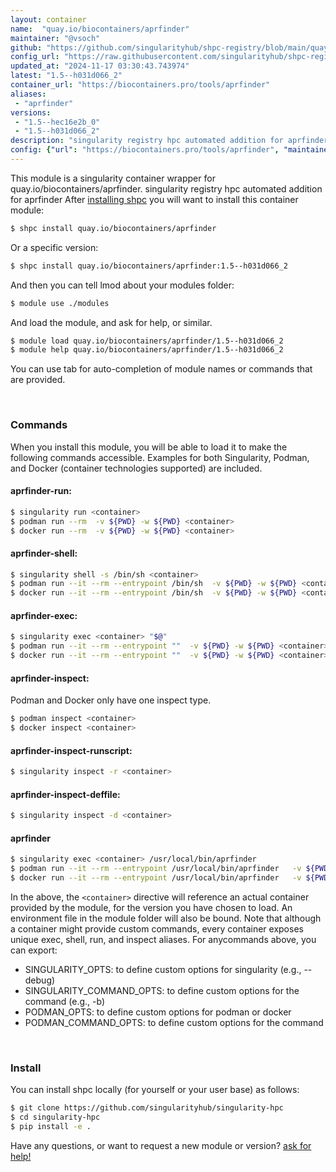 ```yaml
---
layout: container
name:  "quay.io/biocontainers/aprfinder"
maintainer: "@vsoch"
github: "https://github.com/singularityhub/shpc-registry/blob/main/quay.io/biocontainers/aprfinder/container.yaml"
config_url: "https://raw.githubusercontent.com/singularityhub/shpc-registry/main/quay.io/biocontainers/aprfinder/container.yaml"
updated_at: "2024-11-17 03:30:43.743974"
latest: "1.5--h031d066_2"
container_url: "https://biocontainers.pro/tools/aprfinder"
aliases:
 - "aprfinder"
versions:
 - "1.5--hec16e2b_0"
 - "1.5--h031d066_2"
description: "singularity registry hpc automated addition for aprfinder"
config: {"url": "https://biocontainers.pro/tools/aprfinder", "maintainer": "@vsoch", "description": "singularity registry hpc automated addition for aprfinder", "latest": {"1.5--h031d066_2": "sha256:b42cdfa8593b0eca5d36583ead2d64025699704e1eba274124c70166dedcf81a"}, "tags": {"1.5--hec16e2b_0": "sha256:34baea9d56a6db9076a1482fe75a94e54c16264c8732f7d482c1a6f92af97399", "1.5--h031d066_2": "sha256:b42cdfa8593b0eca5d36583ead2d64025699704e1eba274124c70166dedcf81a"}, "docker": "quay.io/biocontainers/aprfinder", "aliases": {"aprfinder": "/usr/local/bin/aprfinder"}}
---
```


This module is a singularity container wrapper for quay.io/biocontainers/aprfinder.
singularity registry hpc automated addition for aprfinder
After [installing shpc](#install) you will want to install this container module:


```bash
$ shpc install quay.io/biocontainers/aprfinder
```

Or a specific version:

```bash
$ shpc install quay.io/biocontainers/aprfinder:1.5--h031d066_2
```

And then you can tell lmod about your modules folder:

```bash
$ module use ./modules
```

And load the module, and ask for help, or similar.

```bash
$ module load quay.io/biocontainers/aprfinder/1.5--h031d066_2
$ module help quay.io/biocontainers/aprfinder/1.5--h031d066_2
```

You can use tab for auto-completion of module names or commands that are provided.

<br>

### Commands

When you install this module, you will be able to load it to make the following commands accessible.
Examples for both Singularity, Podman, and Docker (container technologies supported) are included.

#### aprfinder-run:

```bash
$ singularity run <container>
$ podman run --rm  -v ${PWD} -w ${PWD} <container>
$ docker run --rm  -v ${PWD} -w ${PWD} <container>
```

#### aprfinder-shell:

```bash
$ singularity shell -s /bin/sh <container>
$ podman run --it --rm --entrypoint /bin/sh  -v ${PWD} -w ${PWD} <container>
$ docker run --it --rm --entrypoint /bin/sh  -v ${PWD} -w ${PWD} <container>
```

#### aprfinder-exec:

```bash
$ singularity exec <container> "$@"
$ podman run --it --rm --entrypoint ""  -v ${PWD} -w ${PWD} <container> "$@"
$ docker run --it --rm --entrypoint ""  -v ${PWD} -w ${PWD} <container> "$@"
```

#### aprfinder-inspect:

Podman and Docker only have one inspect type.

```bash
$ podman inspect <container>
$ docker inspect <container>
```

#### aprfinder-inspect-runscript:

```bash
$ singularity inspect -r <container>
```

#### aprfinder-inspect-deffile:

```bash
$ singularity inspect -d <container>
```


#### aprfinder

```bash
$ singularity exec <container> /usr/local/bin/aprfinder
$ podman run --it --rm --entrypoint /usr/local/bin/aprfinder   -v ${PWD} -w ${PWD} <container> -c " $@"
$ docker run --it --rm --entrypoint /usr/local/bin/aprfinder   -v ${PWD} -w ${PWD} <container> -c " $@"
```



In the above, the `<container>` directive will reference an actual container provided
by the module, for the version you have chosen to load. An environment file in the
module folder will also be bound. Note that although a container
might provide custom commands, every container exposes unique exec, shell, run, and
inspect aliases. For anycommands above, you can export:

 - SINGULARITY_OPTS: to define custom options for singularity (e.g., --debug)
 - SINGULARITY_COMMAND_OPTS: to define custom options for the command (e.g., -b)
 - PODMAN_OPTS: to define custom options for podman or docker
 - PODMAN_COMMAND_OPTS: to define custom options for the command

<br>

### Install

You can install shpc locally (for yourself or your user base) as follows:

```bash
$ git clone https://github.com/singularityhub/singularity-hpc
$ cd singularity-hpc
$ pip install -e .
```

Have any questions, or want to request a new module or version? [ask for help!](https://github.com/singularityhub/singularity-hpc/issues)